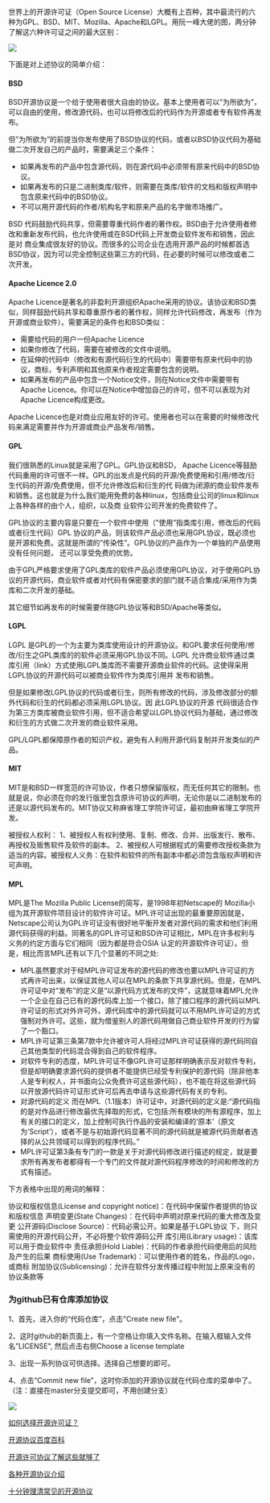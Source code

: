 
世界上的开源许可证（Open Source License）大概有上百种，其中最流行的六种为GPL、BSD、MIT、Mozilla、Apache和LGPL。用阮一峰大佬的图，两分钟了解这六种许可证之间的最大区别：

![](https://user-gold-cdn.xitu.io/2019/8/6/16c64ead0411e187?w=1000&h=685&f=jpeg&s=55777)

下面是对上述协议的简单介绍：


#### BSD
BSD开源协议是一个给于使用者很大自由的协议。基本上使用者可以”为所欲为”，可以自由的使用，修改源代码，也可以将修改后的代码作为开源或者专有软件再发布。

但”为所欲为”的前提当你发布使用了BSD协议的代码，或者以BSD协议代码为基础做二次开发自己的产品时，需要满足三个条件：

* 如果再发布的产品中包含源代码，则在源代码中必须带有原来代码中的BSD协议。
* 如果再发布的只是二进制类库/软件，则需要在类库/软件的文档和版权声明中包含原来代码中的BSD协议。
* 不可以用开源代码的作者/机构名字和原来产品的名字做市场推广。

BSD 代码鼓励代码共享，但需要尊重代码作者的著作权。BSD由于允许使用者修改和重新发布代码，也允许使用或在BSD代码上开发商业软件发布和销售，因此是对 商业集成很友好的协议。而很多的公司企业在选用开源产品的时候都首选BSD协议，因为可以完全控制这些第三方的代码，在必要的时候可以修改或者二次开发。

#### Apache Licence 2.0

Apache Licence是著名的非盈利开源组织Apache采用的协议。该协议和BSD类似，同样鼓励代码共享和尊重原作者的著作权，同样允许代码修改，再发布（作为开源或商业软件）。需要满足的条件也和BSD类似：

* 需要给代码的用户一份Apache Licence
* 如果你修改了代码，需要在被修改的文件中说明。
* 在延伸的代码中（修改和有源代码衍生的代码中）需要带有原来代码中的协议，商标，专利声明和其他原来作者规定需要包含的说明。
* 如果再发布的产品中包含一个Notice文件，则在Notice文件中需要带有Apache Licence。你可以在Notice中增加自己的许可，但不可以表现为对Apache Licence构成更改。

Apache Licence也是对商业应用友好的许可。使用者也可以在需要的时候修改代码来满足需要并作为开源或商业产品发布/销售。

#### GPL

我们很熟悉的Linux就是采用了GPL。GPL协议和BSD， Apache Licence等鼓励代码重用的许可很不一样。GPL的出发点是代码的开源/免费使用和引用/修改/衍生代码的开源/免费使用，但不允许修改后和衍生的代 码做为闭源的商业软件发布和销售。这也就是为什么我们能用免费的各种linux，包括商业公司的linux和linux上各种各样的由个人，组织，以及商 业软件公司开发的免费软件了。

GPL协议的主要内容是只要在一个软件中使用（”使用”指类库引用，修改后的代码或者衍生代码）GPL 协议的产品，则该软件产品必须也采用GPL协议，既必须也是开源和免费。这就是所谓的”传染性”。GPL协议的产品作为一个单独的产品使用没有任何问题， 还可以享受免费的优势。

由于GPL严格要求使用了GPL类库的软件产品必须使用GPL协议，对于使用GPL协议的开源代码，商业软件或者对代码有保密要求的部门就不适合集成/采用作为类库和二次开发的基础。

其它细节如再发布的时候需要伴随GPL协议等和BSD/Apache等类似。

#### LGPL
LGPL 是GPL的一个为主要为类库使用设计的开源协议。和GPL要求任何使用/修改/衍生之GPL类库的的软件必须采用GPL协议不同。LGPL 允许商业软件通过类库引用（link）方式使用LGPL类库而不需要开源商业软件的代码。这使得采用LGPL协议的开源代码可以被商业软件作为类库引用并 发布和销售。

但是如果修改LGPL协议的代码或者衍生，则所有修改的代码，涉及修改部分的额外代码和衍生的代码都必须采用LGPL协议。因 此LGPL协议的开源 代码很适合作为第三方类库被商业软件引用，但不适合希望以LGPL协议代码为基础，通过修改和衍生的方式做二次开发的商业软件采用。

GPL/LGPL都保障原作者的知识产权，避免有人利用开源代码复制并开发类似的产品。

#### MIT
MIT是和BSD一样宽范的许可协议，作者只想保留版权，而无任何其它的限制。也就是说，你必须在你的发行版里包含原许可协议的声明，无论你是以二进制发布的还是以源代码发布的。MIT协议又称麻省理工学院许可证，最初由麻省理工学院开发。

被授权人权利：
1、被授权人有权利使用、复制、修改、合并、出版发行、散布、再授权及贩售软件及软件的副本。
2、被授权人可根据程式的需要修改授权条款为适当的内容。被授权人义务：在软件和软件的所有副本中都必须包含版权声明和许可声明。
 

#### MPL
MPL是The Mozilla Public License的简写，是1998年初Netscape的 Mozilla小组为其开源软件项目设计的软件许可证。MPL许可证出现的最重要原因就是，Netscape公司认为GPL许可证没有很好地平衡开发者对源代码的需求和他们利用源代码获得的利益。同著名的GPL许可证和BSD许可证相比，MPL在许多权利与义务的约定方面与它们相同（因为都是符合OSIA 认定的开源软件许可证）。但是，相比而言MPL还有以下几个显著的不同之处:

* MPL虽然要求对于经MPL许可证发布的源代码的修改也要以MPL许可证的方式再许可出来，以保证其他人可以在MPL的条款下共享源代码。但是，在MPL 许可证中对“发布”的定义是“以源代码方式发布的文件”，这就意味着MPL允许一个企业在自己已有的源代码库上加一个接口，除了接口程序的源代码以MPL 许可证的形式对外许可外，源代码库中的源代码就可以不用MPL许可证的方式强制对外许可。这些，就为借鉴别人的源代码用做自己商业软件开发的行为留了一个豁口。
* MPL许可证第三条第7款中允许被许可人将经过MPL许可证获得的源代码同自己其他类型的代码混合得到自己的软件程序。
* 对软件专利的态度，MPL许可证不像GPL许可证那样明确表示反对软件专利，但是却明确要求源代码的提供者不能提供已经受专利保护的源代码（除非他本人是专利权人，并书面向公众免费许可这些源代码），也不能在将这些源代码以开放源代码许可证形式许可后再去申请与这些源代码有关的专利。
* 对源代码的定义
而在MPL（1.1版本）许可证中，对源代码的定义是:“源代码指的是对作品进行修改最优先择取的形式，它包括:所有模块的所有源程序，加上有关的接口的定义，加上控制可执行作品的安装和编译的‘原本’（原文为‘Script’），或者不是与初始源代码显著不同的源代码就是被源代码贡献者选择的从公共领域可以得到的程序代码。”
* MPL许可证第3条有专门的一款是关于对源代码修改进行描述的规定，就是要求所有再发布者都得有一个专门的文件就对源代码程序修改的时间和修改的方式有描述。


下方表格中出现的用词的解释：

协议和版权信息(License and copyright notice)：在代码中保留作者提供的协议和版权信息
声明变更(State Changes)：在代码中声明对原来代码的重大修改及变更
公开源码(Disclose Source)：代码必需公开。如果是基于LGPL协议 下，则只需使用的开源代码公开，不必将整个软件源码公开
库引用(Library usage)：该库可以用于商业软件中
责任承担(Hold Liable)：代码的作者承担代码使用后的风险及产生的后果
商标使用(Use Trademark)：可以使用作者的姓名，作品的Logo，或商标
附加协议(Sublicensing)：允许在软件分发传播过程中附加上原来没有的协议条款等



### 为github已有仓库添加协议

1、首先，进入你的“代码仓库”，点击"Create new file"。

2、这时github的新页面上，有一个空格让你填入文件名称。在输入框输入文件名”LICENSE", 然后点击右侧Choose a 
license template

3、出现一系列协议可供选择。选择自己想要的即可。

4、点击“Commit new file”，这时你添加的开源协议就在代码仓库的菜单中了。（注：直接在master分支提交即可，不用创建分支）


![](https://user-gold-cdn.xitu.io/2019/8/6/16c64b65a7179482?w=289&h=844&f=png&s=53635)


[如何选择开源许可证？](http://www.ruanyifeng.com/blog/2011/05/how_to_choose_free_software_licenses.html)

[开源协议百度百科](https://baike.baidu.com/item/开源协议)

[开源许可协议了解这些就够了](https://www.jianshu.com/p/a57c13631d5e)

[各种开源协议介绍](http://www.runoob.com/w3cnote/open-source-license.html)

[十分钟理清常见的开源协议](http://www.wxtlife.com/2017/09/18/License-different/)